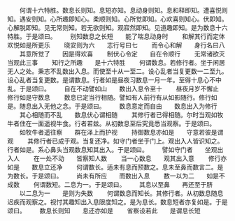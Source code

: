 <!-- { "loadSidebar": true } -->
　　何谓十六特胜。数息长则知。息短亦知。息动身则知。息和释即知。遭喜悦则知。遇安则知。心所趣即知心。柔顺则知。心所觉即知。心欢喜则知心。伏即知。心解脱即知。见无常则知。若无欲则知。观寂然即知。见道趣即知。是为数息十六特胜。于是颂曰。
　　别知数息之长短　　能了喘息动身时
　　和解其行而定体　　欢悦如是所更乐
　　晓安则为六　　志行号曰七
　　而令心和解　　身行名曰八
　　其意所觉了　　因是得欢喜
　　制伏心令定　　自在令顺行
　　无常诸欲灭　　当观此三事
　　知行之所趣　　是十六特胜
　　何谓数息。若修行者。坐于闲居无人之处。秉志不乱数出入息。而使至十从一至二。设心乱者当复更数一二至九。设心乱者当复更数。是谓数息。行者如是昼夜习数息一月一年。至得十息心不中乱。于是颂曰。
　　自在不动譬如山　　数出入息令至十
　　昼夜月岁不懈止　　修行如是守数息
　　数息已定当行相随。譬如有人前行有从如影随行。修行如是。随息出入无他之念。于是颂曰。
　　数息意定而自由　　数息出入为修行
　　其心相随而不乱　　数息伏心谓相随
　　其修行者已得相随。尔时当观如牧牛者住在一面遥视牛食。行者若兹。从初数息至后究竟悉当观察。于是颂曰。
　　如牧牛者遥往察　　群在泽上而护视
　　持御数息亦如是　　守意若彼是谓观
　　其修行者已成于观。当复还净。如守门者坐于门上。观出入人皆识知之。行者如是。系心鼻头当观数息知其出入。于是颂曰。
　　譬如守门者　　坐观出入人
　　在一处不动　　皆察知人数
　　当一心数息　　观其出入意
　　修行亦如是　　数息立还净
　　何谓数长。适未有息而预数之。息未至鼻而数言二。是为数长。于是颂曰。
　　尚未有所应　　而数出入息
　　数一以为二　　如是不成数
　　何谓数短。二息为一。于是颂曰。
　　其息以至鼻　　再还至于脐
　　以二息为一　　是则为失数
　　何谓数息而知长。其修行者。从初数息随息迟疾而观察之。视忖其趣知出入息限度知之。是为息长。数息短者亦复如是。于是颂曰。
　　数息长则知　　息还亦如是
　　省察设若此　　是谓息长短

